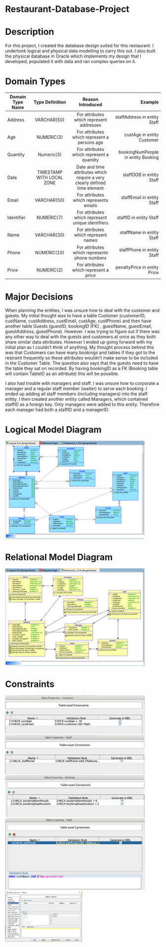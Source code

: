 # Restaurant-Database-Project

# Description
For this project, I created the database design suited for this restaurant. I undertook logical and physical data modelling to carry this out. I also built the physical database in Oracle which implements my design that I developed, populated it with data and ran complex queries on it.

# Domain Types

| Domain Type Name	| Type Definition	| Reason Introduced	| Example |
|-------------------|:---------------:|:-----------------:|--------:|
| Address	          | VARCHAR(50)	    | For attributes which represent addresses | staffAddress in entity Staff |
| Age |	NUMERIC(3) | For attributes which represent a persons age |	custAge in entity Customer |
| Quantity |	Numeric(3) |	For attributes which represent a quantity |	bookingNumPeople in entity Booking | 
| Date |	TIMESTAMP WITH LOCAL ZONE |	Date and time attributes which require a very clearly defined time element | staffDOB in entity Staff |
| Email	| VARCHAR(50) |	For attributes which represents emails |	staffEmail in entity Staff |
| Identifier |	NUMERIC(7) |	For attributes which represent unique identifiers |	staffID in entity Staff |
| Name |	VARCHAR(30) |	For attributes which represent names | staffName in entity Staff |
| Phone |	NUMERIC(10) |	For attributes which represents phone numbers |	staffPhone in entity Staff |
| Price |	NUMERIC(2) | For attributes which represent a price	| penaltyPrice in entity Price |

# Major Decisions
When planning the entities, I was unsure how to deal with the customer and guests. My initial thought was to have a table Customer (customerID, custName, custAddress, custEmail, custAge, custPhone) and then have another table Guests (guestID, bookingID [FK] , guestName, guestEmail, guestAddress, guestPhone). 
However. I was trying to figure out if there was any other way to deal with the guests and customers at once as they both share similar data attributes.  However I ended up going forward with my initial plan as I couldn’t think of anything. My thought process behind this was that Customers can have many bookings and tables if they got to the restraint frequently so these attributes wouldn’t make sense to be included in the Customer Table.
The question also says that the guests need to have the table they sat on recorded. By having bookingID as a FK (Booking table will contain TableID as an attribute) this will be possible.

I also had trouble with managers and staff. I was unsure how to corporate a manager and a regular staff member (waiter) to serve each booking. I ended up adding all staff members (including managers) into the staff entity. I then created another entity called Managers, which contained staffID as a foreign key. Only managers were added to this entity. Therefore each manager had both a staffID and a managerID.

# Logical Model Diagram
![An image](screenshots/Logical.png)

# Relational Model Diagram
![An image](screenshots/Relational.png)

# Constraints
![An image](screenshots/Constraint1.png)
![An image](screenshots/Constraint2.png)
![An image](screenshots/Constraint3.png)
![An image](screenshots/Constraint4.png)
![An image](screenshots/Constraint5.png)
